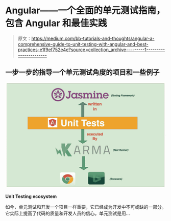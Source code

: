 # Angular——一个全面的单元测试指南，包含 Angular 和最佳实践

> 原文：<https://medium.com/bb-tutorials-and-thoughts/angular-a-comprehensive-guide-to-unit-testing-with-angular-and-best-practices-e1f9ef752e4e?source=collection_archive---------1----------------------->

## 一步一步的指导一个单元测试角度的项目和一些例子

![](img/86c78c00a7b6e8e24e893c90eade84f5.png)

**Unit Testing ecosystem**

如今，单元测试和开发一个项目一样重要，它已经成为开发中不可或缺的一部分。它实际上提高了代码的质量和开发人员的信心。单元测试是用…